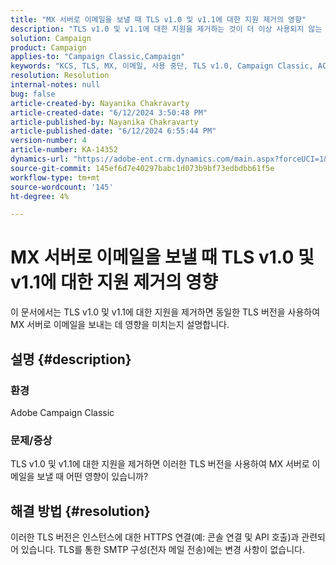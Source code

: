 ```yaml
---
title: "MX 서버로 이메일을 보낼 때 TLS v1.0 및 v1.1에 대한 지원 제거의 영향"
description: "TLS v1.0 및 v1.1에 대한 지원을 제거하는 것이 더 이상 사용되지 않는 TLS 버전을 사용하여 MX 서버로 전자 메일을 전송하는 데 어떻게 영향을 미치는지 알아보십시오."
solution: Campaign
product: Campaign
applies-to: "Campaign Classic,Campaign"
keywords: "KCS, TLS, MX, 이메일, 사용 중단, TLS v1.0, Campaign Classic, ACC"
resolution: Resolution
internal-notes: null
bug: false
article-created-by: Nayanika Chakravarty
article-created-date: "6/12/2024 3:50:48 PM"
article-published-by: Nayanika Chakravarty
article-published-date: "6/12/2024 6:55:44 PM"
version-number: 4
article-number: KA-14352
dynamics-url: "https://adobe-ent.crm.dynamics.com/main.aspx?forceUCI=1&pagetype=entityrecord&etn=knowledgearticle&id=e03bb184-d328-ef11-840b-0022480a40c2"
source-git-commit: 145ef6d7e40297babc1d073b9bf73edbdbb61f5e
workflow-type: tm+mt
source-wordcount: '145'
ht-degree: 4%

---
```


# MX 서버로 이메일을 보낼 때 TLS v1.0 및 v1.1에 대한 지원 제거의 영향


이 문서에서는 TLS v1.0 및 v1.1에 대한 지원을 제거하면 동일한 TLS 버전을 사용하여 MX 서버로 이메일을 보내는 데 영향을 미치는지 설명합니다.

## 설명 {#description}


### 환경

Adobe Campaign Classic

### 문제/증상

TLS v1.0 및 v1.1에 대한 지원을 제거하면 이러한 TLS 버전을 사용하여 MX 서버로 이메일을 보낼 때 어떤 영향이 있습니까?


## 해결 방법 {#resolution}


이러한 TLS 버전은 인스턴스에 대한 HTTPS 연결(예: 콘솔 연결 및 API 호출)과 관련되어 있습니다. TLS를 통한 SMTP 구성(전자 메일 전송)에는 변경 사항이 없습니다.
